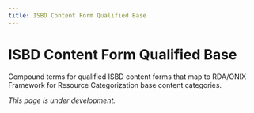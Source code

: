 ```yaml
---
title: ISBD Content Form Qualified Base
---
```


# ISBD Content Form Qualified Base

Compound terms for qualified ISBD content forms that map to RDA/ONIX Framework for Resource Categorization base content categories.

*This page is under development.*